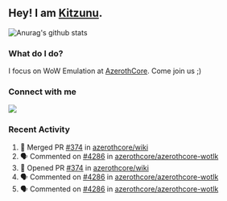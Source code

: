 ## Hey! I am [Kitzunu](https://Github.com/Kitzunu).

![Anurag's github stats](https://github-readme-stats.kitzunu.vercel.app/api?username=Kitzunu&show_icons=true)

### What do I do?

I focus on WoW Emulation at [AzerothCore](https://Github.com/AzerothCore). Come join us ;)

### Connect with me
[![](https://img.shields.io/badge/AzerothCore%20Discord-Connect%20with%20me!-green)](https://discord.com/invite/gkt4y2x)

### Recent Activity

<!--START_SECTION:activity-->
1. 🎉 Merged PR [#374](https://github.com/azerothcore/wiki/pull/374) in [azerothcore/wiki](https://github.com/azerothcore/wiki)
2. 🗣 Commented on [#4286](https://github.com/azerothcore/azerothcore-wotlk/issues/4286) in [azerothcore/azerothcore-wotlk](https://github.com/azerothcore/azerothcore-wotlk)
3. 💪 Opened PR [#374](https://github.com/azerothcore/wiki/pull/374) in [azerothcore/wiki](https://github.com/azerothcore/wiki)
4. 🗣 Commented on [#4286](https://github.com/azerothcore/azerothcore-wotlk/issues/4286) in [azerothcore/azerothcore-wotlk](https://github.com/azerothcore/azerothcore-wotlk)
5. 🗣 Commented on [#4286](https://github.com/azerothcore/azerothcore-wotlk/issues/4286) in [azerothcore/azerothcore-wotlk](https://github.com/azerothcore/azerothcore-wotlk)
<!--END_SECTION:activity-->
